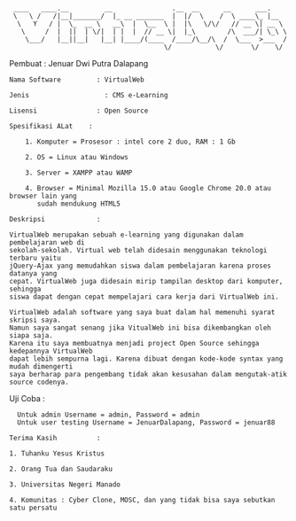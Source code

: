 
     ____   ____.__         __               .__  __      __      ___.    
     \   \ /   /|__|_______/  |_ __ _______  |  |/  \    /  \ ____\_ |__  
      \   Y   / |  \_  __ \   __\  |  \__  \ |  |\   \/\/   // __ \| __ \ 
       \     /  |  ||  | \/|  | |  |  // __ \|  |_\        /\  ___/| \_\ \
        \___/   |__||__|   |__| |____/(____  /____/\__/\  /  \___  >___  /
                                           \/           \/       \/    \/ 


  Pembuat			      : Jenuar Dwi Putra Dalapang
	
	Nama Software		  : VirtualWeb

	Jenis			        : CMS e-Learning

	Lisensi			      : Open Source

	Spesifikasi ALat	: 

		1. Komputer = Prosesor : intel core 2 duo, RAM : 1 Gb

		2. OS = Linux atau Windows

		3. Server = XAMPP atau WAMP

		4. Browser = Minimal Mozilla 15.0 atau Google Chrome 20.0 atau browser lain yang
		   sudah mendukung HTML5

	Deskripsi		      :
	
	VirtualWeb merupakan sebuah e-learning yang digunakan dalam pembelajaran web di 
	sekolah-sekolah. Virtual web telah didesain menggunakan teknologi terbaru yaitu
	jQuery-Ajax yang memudahkan siswa dalam pembelajaran karena proses datanya yang
	cepat. VirtualWeb juga didesain mirip tampilan desktop dari komputer, sehingga
	siswa dapat dengan cepat mempelajari cara kerja dari VirtualWeb ini.

	VirtualWeb adalah software yang saya buat dalam hal memenuhi syarat skripsi saya.
	Namun saya sangat senang jika VitualWeb ini bisa dikembangkan oleh siapa saja.
	Karena itu saya membuatnya menjadi project Open Source sehingga kedepannya VirtualWeb
	dapat lebih sempurna lagi. Karena dibuat dengan kode-kode syntax yang mudah dimengerti
	saya berharap para pengembang tidak akan kesusahan dalam mengutak-atik source codenya.

  Uji Coba          :

      Untuk admin Username = admin, Password = admin
      Untuk user testing Username = JenuarDalapang, Password = jenuar88

	Terima Kasih		  :

	1. Tuhanku Yesus Kristus

	2. Orang Tua dan Saudaraku

	3. Universitas Negeri Manado

	4. Komunitas : Cyber Clone, MOSC, dan yang tidak bisa saya sebutkan satu persatu


